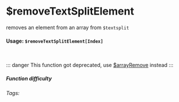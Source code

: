 # $removeTextSplitElement
removes an element from an array from `$textsplit`

#### Usage: `$removeTextSplitElement[Index]`
<br/>

::: danger
This function got deprecated, use [$arrayRemove](./../Array/arrayRemove.md) instead 
:::

##### Function difficulty <Badge type="tip" text="Easy" vertical="middle" /> 
###### Tags: <Badge type="tip" text="textsplit" vertical="middle" /> <Badge type="tip" text="remove" vertical="middle" /> <Badge type="tip" text="array" vertical="middle" /> <Badge type="tip" text="delete" vertical="middle" />